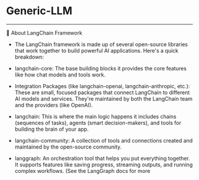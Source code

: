# Generic-LLM


---

🧠 About LangChain Framework

- The LangChain framework is made up of several open-source libraries that work together to build powerful AI applications. Here's a quick breakdown:

- langchain-core: The base building blocks it provides the core features like how chat models and tools work.

- Integration Packages (like langchain-openai, langchain-anthropic, etc.): These are small, focused packages that connect LangChain to different AI models and services. They're maintained by both the LangChain team and the providers (like OpenAI).

- langchain: This is where the main logic happens it includes chains (sequences of tasks), agents (smart decision-makers), and tools for building the brain of your app.

- langchain-community: A collection of tools and connections created and maintained by the open-source community.

- langgraph: An orchestration tool that helps you put everything together. It supports features like saving progress, streaming outputs, and running complex workflows. (See the LangGraph docs for more 

